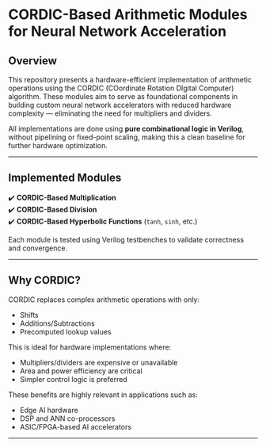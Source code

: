 # CORDIC-Based Arithmetic Modules for Neural Network Acceleration

## Overview

This repository presents a hardware-efficient implementation of arithmetic operations using the CORDIC (COordinate Rotation DIgital Computer) algorithm. These modules aim to serve as foundational components in building custom neural network accelerators with reduced hardware complexity — eliminating the need for multipliers and dividers.

All implementations are done using **pure combinational logic in Verilog**, without pipelining or fixed-point scaling, making this a clean baseline for further hardware optimization.

---

## Implemented Modules

✔️ **CORDIC-Based Multiplication**  
✔️ **CORDIC-Based Division**  
✔️ **CORDIC-Based Hyperbolic Functions** (`tanh`, `sinh`, etc.)

Each module is tested using Verilog testbenches to validate correctness and convergence.

---

## Why CORDIC?

CORDIC replaces complex arithmetic operations with only:
- Shifts
- Additions/Subtractions
- Precomputed lookup values

This is ideal for hardware implementations where:
- Multipliers/dividers are expensive or unavailable
- Area and power efficiency are critical
- Simpler control logic is preferred

These benefits are highly relevant in applications such as:
- Edge AI hardware
- DSP and ANN co-processors
- ASIC/FPGA-based AI accelerators

---
